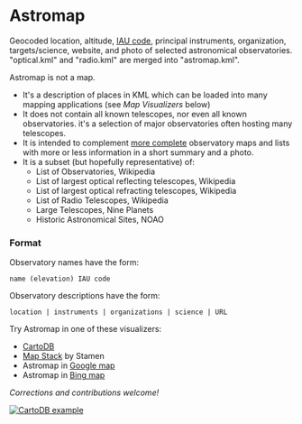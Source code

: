 # Astromap

Geocoded location, altitude, [IAU
code](http://www.minorplanetcenter.net/iau/lists/ObsCodesF.html),
principal instruments, organization, targets/science, website, and
photo of selected astronomical observatories. "optical.kml" and
"radio.kml" are merged into "astromap.kml".

Astromap is not a map.

 *  It's a description of places in KML which can be loaded into many
    mapping applications (see _Map Visualizers_ below)
 *  It does not contain all known telescopes, nor even all known
    observatories. it's a selection of major observatories often
    hosting many telescopes.
 *  It is intended to complement [more
    complete](http://www.eso.org/~ndelmott/obs_sites.html) observatory
    maps and lists with more or less information in a short summary
    and a photo.
 *  It is a subset (but hopefully representative) of:
    *  List of Observatories, Wikipedia
    *  List of largest optical reflecting telescopes, Wikipedia
    *  List of largest optical refracting telescopes, Wikipedia
    *  List of Radio Telescopes, Wikipedia
    *  Large Telescopes, Nine Planets
    *  Historic Astronomical Sites, NOAO

### Format

Observatory names have the form:

    name (elevation) IAU code

Observatory descriptions have the form:

    location | instruments | organizations | science | URL

Try Astromap in one of these visualizers:

* [CartoDB](https://cartodb.com/)
* [Map Stack](http://mapstack.stamen.com/) by Stamen
* Astromap in [Google map](http://maps.google.com/maps?q=https://raw.github.com/siznax/astromap/master/astromap.kml)
* Astromap in [Bing map](http://www.bing.com/maps/?mapurl=https://raw.github.com/siznax/astromap/master/astromap.kml)

_Corrections and contributions welcome!_


[![CartoDB example](https://raw.githubusercontent.com/siznax/astromap/master/examples/screenshot.png)](https://siznax.cartodb.com/viz/42ff482c-a1c6-11e4-9a61-0e0c41326911/public_map)